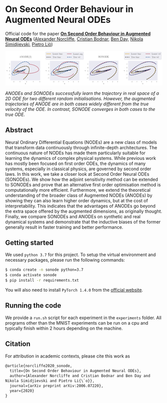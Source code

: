 # On Second Order Behaviour in Augmented Neural ODEs

Official code for the paper [**On Second Order Behaviour in Augmented Neural ODEs**](http://arxiv.org/abs/2006.07220)
 ([Alexander Norcliffe](https://twitter.com/alexnorcliffe98), 
 [Cristian Bodnar](https://crisbodnar.github.io/), 
 [Ben Day](https://www.cl.cam.ac.uk/~bjd39/), 
 [Nikola Simidjievski](https://scholar.google.com/citations?user=T5l2R6IAAAAJ&hl=en),
  [Pietro Liò](https://www.cl.cam.ac.uk/~pl219/))

![Deep Graph Mapper](figures/interpretability.png)

*ANODEs and SONODEs successfully learn the trajectory in real space of a 2D ODE for two different random initialisations. 
However, the augmented trajectories of ANODE are in both cases widely different from the true velocity of the ODE. 
In contrast, SONODE converges in both cases to the true ODE.*

## Abstract 

Neural Ordinary Differential Equations (NODEs) are a new class of models that transform data continuously through infinite-depth architectures. The continuous nature of NODEs has made them particularly suitable for learning the dynamics of complex physical systems. While previous work has mostly been focused on first order ODEs, the dynamics of many systems, especially in classical physics, are governed by second order laws. In this work, we take a closer look at Second Order Neural ODEs (SONODEs). We show how the adjoint sensitivity method can be extended to SONODEs and prove that an alternative first order optimisation method is computationally more efficient. Furthermore, we extend the theoretical understanding of the broader class of Augmented NODEs (ANODEs) by showing they can also learn higher order dynamics, but at the cost of interpretability. This indicates that the advantages of ANODEs go beyond the extra space offered by the augmented dimensions, as originally thought. Finally, we compare SONODEs and ANODEs on synthetic and real dynamical systems and demonstrate that the inductive biases of the former generally result in faster training and better performance. 

## Getting started

We used `python 3.7` for this project. To setup the virtual environment and necessary packages, please run the following commands:
```bash
$ conda create -n sonode python=3.7
$ conda activate sonode
$ pip install -r requirements.txt
```
You will also need to install `PyTorch 1.4.0` from the [official website](https://pytorch.org/).

## Running the code

We provide a `run.sh` script for each experiment in the `experiments` folder. 
All programs other than the MNIST experiments can be run on a cpu and typically finish within 2 hours 
depending on the machine. 

## Citation
For attribution in academic contexts, please cite this work as
```
@article{norcliffe2020_sonode,
  title={On Second Order Behaviour in Augmented Neural ODEs},
  author={Alexander Norcliffe and Cristian Bodnar and Ben Day and Nikola Simidjievski and Pietro Li{\`o}},
  journal={arXiv preprint arXiv:2006.07220},
  year={2020}
}
```




